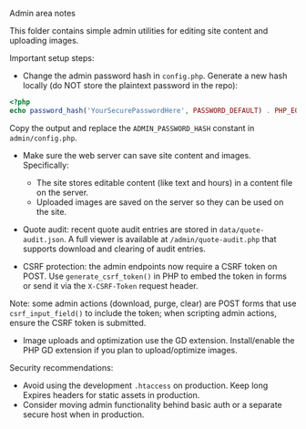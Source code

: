 Admin area notes

This folder contains simple admin utilities for editing site content and uploading images.

Important setup steps:

- Change the admin password hash in `config.php`.
  Generate a new hash locally (do NOT store the plaintext password in the repo):

```php
<?php
echo password_hash('YourSecurePasswordHere', PASSWORD_DEFAULT) . PHP_EOL;
```

Copy the output and replace the `ADMIN_PASSWORD_HASH` constant in `admin/config.php`.

 - Make sure the web server can save site content and images. Specifically:
   - The site stores editable content (like text and hours) in a content file on the server.
   - Uploaded images are saved on the server so they can be used on the site.

 - Quote audit: recent quote audit entries are stored in `data/quote-audit.json`. A full viewer is available at `/admin/quote-audit.php` that supports download and clearing of audit entries.

- CSRF protection: the admin endpoints now require a CSRF token on POST. Use `generate_csrf_token()` in PHP to embed the token in forms or send it via the `X-CSRF-Token` request header.

Note: some admin actions (download, purge, clear) are POST forms that use `csrf_input_field()` to include the token; when scripting admin actions, ensure the CSRF token is submitted.

- Image uploads and optimization use the GD extension. Install/enable the PHP GD extension if you plan to upload/optimize images.

Security recommendations:
- Avoid using the development `.htaccess` on production. Keep long Expires headers for static assets in production.
- Consider moving admin functionality behind basic auth or a separate secure host when in production.
